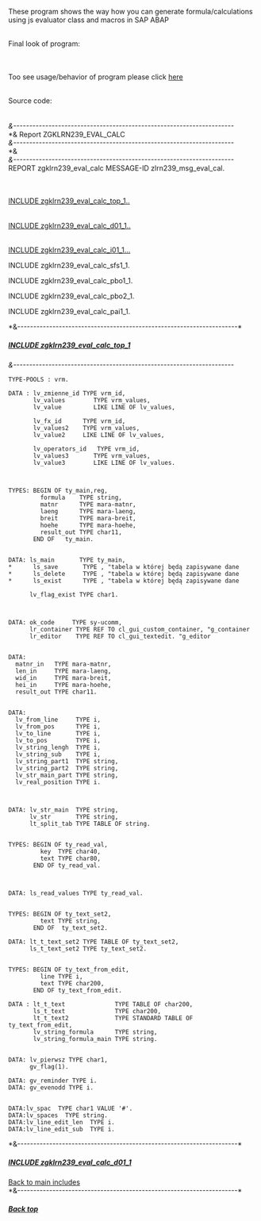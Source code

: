 

These program shows the way how you can generate formula/calculations using js evaluator class and macros in SAP ABAP <br><br>

Final look of program:<br><br>



<h6 id="usageb"></h6>
 Too see usage/behavior of program please click <a href="#usage">here</a><br><br>


Source code: <br><br><br>
*&---------------------------------------------------------------------*<br>
*& Report ZGKLRN239_EVAL_CALC<br>
*&---------------------------------------------------------------------*<br>
*& <br>
*&---------------------------------------------------------------------*<br>
REPORT zgklrn239_eval_calc MESSAGE-ID zlrn239_msg_eval_cal.<br>
<br>

<h6 id="top1b"></h6>
<a href="#top1">INCLUDE zgklrn239_eval_calc_top_1..</a>

<h6 id="d011b"></h6>
<a href="#d01">INCLUDE zgklrn239_eval_calc_d01_1..</a>

<h6 id="i011b"></h6>
<a href="#i01">INCLUDE zgklrn239_eval_calc_i01_1...</a>


INCLUDE zgklrn239_eval_calc_sfs1_1.

INCLUDE zgklrn239_eval_calc_pbo1_1.

INCLUDE zgklrn239_eval_calc_pbo2_1.

INCLUDE zgklrn239_eval_calc_pai1_1.



<p>*&---------------------------------------------------------------------*</p><h5 id="top1"> <a href="#top1b">INCLUDE zgklrn239_eval_calc_top_1</a></h5>

*&---------------------------------------------------------------------*  


```console
TYPE-POOLS : vrm.

DATA : lv_zmienne_id TYPE vrm_id,
       lv_values        TYPE vrm_values,
       lv_value         LIKE LINE OF lv_values,

       lv_fx_id      TYPE vrm_id,
       lv_values2    TYPE vrm_values,
       lv_value2     LIKE LINE OF lv_values,

       lv_operators_id   TYPE vrm_id,
       lv_values3       TYPE vrm_values,
       lv_value3        LIKE LINE OF lv_values.



TYPES: BEGIN OF ty_main,reg,
         formula    TYPE string,
         matnr      TYPE mara-matnr,
         laeng      TYPE mara-laeng,
         breit      TYPE mara-breit,
         hoehe      TYPE mara-hoehe,
         result_out TYPE char11,
       END OF   ty_main.


DATA: ls_main       TYPE ty_main,
*      ls_save       TYPE , "tabela w której będą zapisywane dane
*      ls_delete     TYPE , "tabela w której będą zapisywane dane
*      ls_exist      TYPE , "tabela w której będą zapisywane dane

      lv_flag_exist TYPE char1.



DATA: ok_code     TYPE sy-ucomm,
      lr_container TYPE REF TO cl_gui_custom_container, "g_container
      lr_editor    TYPE REF TO cl_gui_textedit. "g_editor


DATA:
  matnr_in   TYPE mara-matnr,
  len_in     TYPE mara-laeng,
  wid_in     TYPE mara-breit,
  hei_in     TYPE mara-hoehe,
  result_out TYPE char11.


DATA:
  lv_from_line     TYPE i,
  lv_from_pos      TYPE i,
  lv_to_line       TYPE i,
  lv_to_pos        TYPE i,
  lv_string_lengh  TYPE i,
  lv_string_sub    TYPE i,
  lv_string_part1  TYPE string,
  lv_string_part2  TYPE string,
  lv_str_main_part TYPE string,
  lv_real_position TYPE i.



DATA: lv_str_main  TYPE string,
      lv_str       TYPE string,
      lt_split_tab TYPE TABLE OF string.


TYPES: BEGIN OF ty_read_val,
         key  TYPE char40,
         text TYPE char80,
       END OF ty_read_val.



DATA: ls_read_values TYPE ty_read_val.


TYPES: BEGIN OF ty_text_set2,
         text TYPE string,
       END OF  ty_text_set2.

DATA: lt_t_text_set2 TYPE TABLE OF ty_text_set2,
      ls_t_text_set2 TYPE ty_text_set2.


TYPES: BEGIN OF ty_text_from_edit,
         line TYPE i,
         text TYPE char200,
       END OF ty_text_from_edit.

DATA : lt_t_text              TYPE TABLE OF char200,
       ls_t_text              TYPE char200,
       lt_t_text2             TYPE STANDARD TABLE OF ty_text_from_edit,
       lv_string_formula      TYPE string,
       lv_string_formula_main TYPE string.


DATA: lv_pierwsz TYPE char1,
      gv_flag(1).

DATA: gv_reminder TYPE i.
DATA: gv_evenodd TYPE i.


DATA:lv_spac  TYPE char1 VALUE '#'.
DATA:lv_spaces  TYPE string.
DATA:lv_line_edit_len  TYPE i.
DATA:lv_line_edit_sub  TYPE i.

```


<p>*&---------------------------------------------------------------------*</p><h5 id="d01"><a href="#d011b">INCLUDE zgklrn239_eval_calc_d01_1</a></h5>
 <a href="#d011b">Back to main includes</a> <br>
*&---------------------------------------------------------------------*  


<h5 id="usage"> <a href="#usageb">Back top</a></h5>


